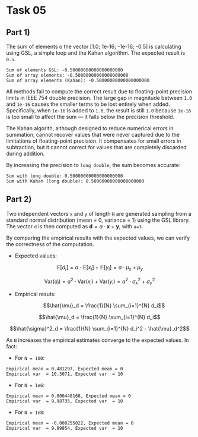 # Task 05

## Part 1)
 The sum of elements o the vector [1.0; 1e-16; -1e-16; -0.5] is calculating using GSL, a simple loop and the Kahan algorithm. The expected result is `0.5`.
```
Sum of elements GSL: -0.50000000000000000000
Sum of array elements: -0.50000000000000000000
Sum of array elements (Kahan): -0.50000000000000000000
```
All methods fail to compute the correct result due to floating-point precision limits in IEEE 754 double precision. The large gap in magnitude between `1.0` and `1e-16` causes the smaller terms to be lost entirely when added. Specifically, when `1e-16` is added to `1.0`, the result is still `1.0` because `1e-16` is too small to affect the sum — it falls below the precision threshold.

The Kahan algorith, although designed to reduce numerical errors in summation, cannot recover values that were never captured due to the limitations of floating-point precision. It compensates for small errors in subtraction, but it cannot correct for values that are completely discarded during addition.


By increasing the precision to `long double`, the sum becomes accurate:
```
Sum with long double: 0.50000000000000000000
Sum with Kahan (long double): 0.50000000000000000000
```


## Part 2)

Two independent vectors `x` and `y` of length `N` are generated sampling from a standard normal distribution (mean = 0, variance = 1) using the GSL library. The vector `d` is then computed as
$\mathbf{d} = a \cdot \mathbf{x} + \mathbf{y}$, with `a=3`.

By comparing the empirical results with the expected values, we can verify the correctness of the computation.

- Expected values:
  
$$\mathbb{E}[d_i] = a \cdot \mathbb{E}[x_i] + \mathbb{E}[y_i] = a \cdot \mu_x + \mu_y$$

$$\mathrm{Var}(d_i) = a^2 \cdot \mathrm{Var}(x_i) + \mathrm{Var}(y_i) = a^2 \cdot \sigma_x^2 + \sigma_y^2$$

- Empirical resuts:

  $$\hat{\mu}_d = \frac{1}{N} \sum_{i=1}^{N} d_i$$
 
$$\hat{\mu}_d = \frac{1}{N} \sum_{i=1}^{N} d_i$$

$$\hat{\sigma}^2_d = \frac{1}{N} \sum_{i=1}^{N} d_i^2 - \hat{\mu}_d^2$$

As `N` increases the empirical estimates converge to the expected values. In fact:

- For  `N = 100`:
 ```
Empirical mean = 0.481297, Expected mean = 0
Empirical var  = 10.3071, Expected var  = 10
```
- For  `N = 1e6`:
```
Empirical mean = 0.000448168, Expected mean = 0
Empirical var  = 9.98735, Expected var  = 10
 ```
- For `N = 1e8`:
```
Empirical mean = -0.000255022, Expected mean = 0
Empirical var  = 9.99854, Expected var  = 10
```
